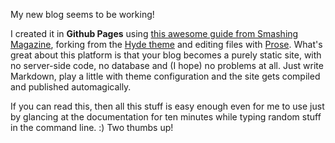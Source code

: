 My new blog seems to be working!

I created it in **Github Pages** using [this awesome guide from Smashing Magazine](http://www.smashingmagazine.com/2014/08/01/build-blog-jekyll-github-pages/), forking from the [Hyde theme](https://github.com/poole/hyde) and editing files with [Prose](http://prose.io). What's great about this platform is that your blog becomes a purely static site, with no server-side code, no database and (I hope) no problems at all. Just write Markdown, play a little with theme configuration and the site gets compiled and published automagically.

If you can read this, then all this stuff is easy enough even for me to use just by glancing at the documentation for ten minutes while typing random stuff in the command line. :) Two thumbs up!
